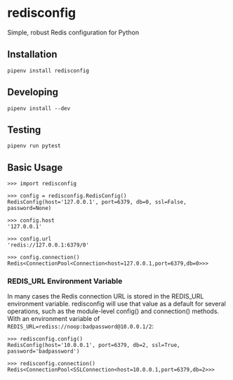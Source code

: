 # redisconfig

Simple, robust Redis configuration for Python

## Installation

```
pipenv install redisconfig
```

## Developing

```
pipenv install --dev
```

## Testing

```
pipenv run pytest
```

## Basic Usage

```
>>> import redisconfig

>>> config = redisconfig.RedisConfig()
RedisConfig(host='127.0.0.1', port=6379, db=0, ssl=False, password=None)

>>> config.host
'127.0.0.1'

>>> config.url
'redis://127.0.0.1:6379/0'

>>> config.connection()
Redis<ConnectionPool<Connection<host=127.0.0.1,port=6379,db=0>>>
```

### REDIS_URL Environment Variable

In many cases the Redis connection URL is stored in the REDIS_URL environment variable. redisconfig will use that value as a default for several operations, such as the module-level config() and connection() methods. With an environment variable of `REDIS_URL=rediss://noop:badpassword@10.0.0.1/2`:

```
>>> redisconfig.config()
RedisConfig(host='10.0.0.1', port=6379, db=2, ssl=True, password='badpassword')

>>> redisconfig.connection()
Redis<ConnectionPool<SSLConnection<host=10.0.0.1,port=6379,db=2>>>
```
